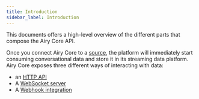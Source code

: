 ```yaml
---
title: Introduction
sidebar_label: Introduction
---
```


This documents offers a high-level overview of the different parts that
compose the Airy Core API.

Once you connect Airy Core to a [source](/getting-started/glossary.md#source), the
platform will immediately start consuming conversational data and store it in
its streaming data platform. Airy Core exposes three different ways of
interacting with data:

- an [HTTP API](/api/endpoints/introduction.md)
- A [WebSocket server](/api/websocket.md)
- A [Webhook integration](/api/webhook.md)
